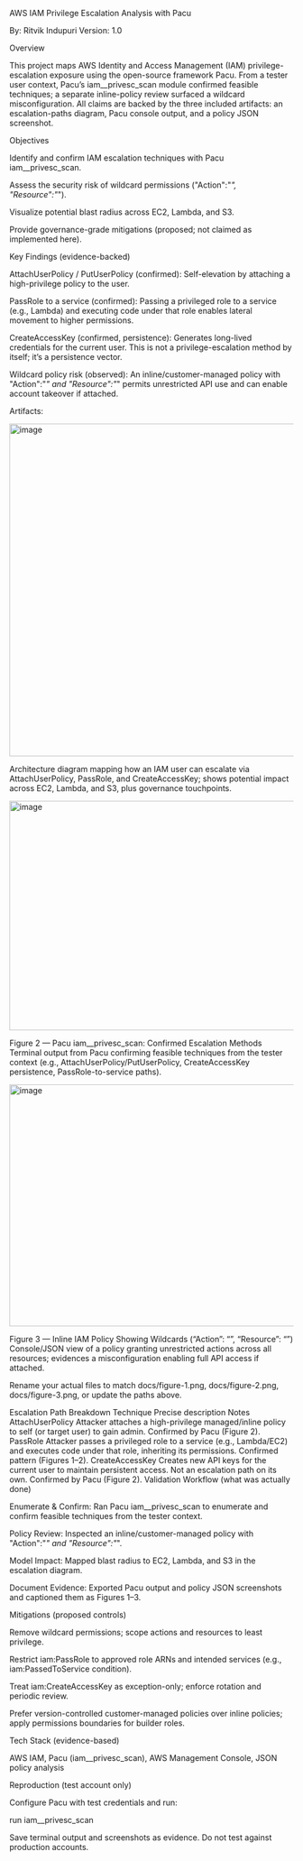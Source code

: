 AWS IAM Privilege Escalation Analysis with Pacu

By: Ritvik Indupuri
Version: 1.0

Overview

This project maps AWS Identity and Access Management (IAM) privilege-escalation exposure using the open-source framework Pacu. From a tester user context, Pacu’s iam__privesc_scan module confirmed feasible techniques; a separate inline-policy review surfaced a wildcard misconfiguration. All claims are backed by the three included artifacts: an escalation-paths diagram, Pacu console output, and a policy JSON screenshot.

Objectives

Identify and confirm IAM escalation techniques with Pacu iam__privesc_scan.

Assess the security risk of wildcard permissions ("Action":"*", "Resource":"*").

Visualize potential blast radius across EC2, Lambda, and S3.

Provide governance-grade mitigations (proposed; not claimed as implemented here).

Key Findings (evidence-backed)

AttachUserPolicy / PutUserPolicy (confirmed): Self-elevation by attaching a high-privilege policy to the user.

PassRole to a service (confirmed): Passing a privileged role to a service (e.g., Lambda) and executing code under that role enables lateral movement to higher permissions.

CreateAccessKey (confirmed, persistence): Generates long-lived credentials for the current user. This is not a privilege-escalation method by itself; it’s a persistence vector.

Wildcard policy risk (observed): An inline/customer-managed policy with "Action":"*" and "Resource":"*" permits unrestricted API use and can enable account takeover if attached.

Artifacts:


<img width="800" height="590" alt="image" src="https://github.com/user-attachments/assets/44361816-6dcf-421e-85ee-2235c53ec5e4" />

Architecture diagram mapping how an IAM user can escalate via AttachUserPolicy, PassRole, and CreateAccessKey; shows potential impact across EC2, Lambda, and S3, plus governance touchpoints.

<img width="800" height="407" alt="image" src="https://github.com/user-attachments/assets/61dc616c-f6e6-4290-8d8b-c1e63f708037" />

Figure 2 — Pacu iam__privesc_scan: Confirmed Escalation Methods
Terminal output from Pacu confirming feasible techniques from the tester context (e.g., AttachUserPolicy/PutUserPolicy, CreateAccessKey persistence, PassRole-to-service paths).


<img width="800" height="429" alt="image" src="https://github.com/user-attachments/assets/26494930-8d88-4523-ac73-d567da36cc44" />

Figure 3 — Inline IAM Policy Showing Wildcards (“Action”: “”, “Resource”: “”)
 Console/JSON view of a policy granting unrestricted actions across all resources; evidences a misconfiguration enabling full API access if attached.

Rename your actual files to match docs/figure-1.png, docs/figure-2.png, docs/figure-3.png, or update the paths above.

Escalation Path Breakdown
Technique	Precise description	Notes
AttachUserPolicy	Attacker attaches a high-privilege managed/inline policy to self (or target user) to gain admin.	Confirmed by Pacu (Figure 2).
PassRole	Attacker passes a privileged role to a service (e.g., Lambda/EC2) and executes code under that role, inheriting its permissions.	Confirmed pattern (Figures 1–2).
CreateAccessKey	Creates new API keys for the current user to maintain persistent access. Not an escalation path on its own.	Confirmed by Pacu (Figure 2).
Validation Workflow (what was actually done)

Enumerate & Confirm: Ran Pacu iam__privesc_scan to enumerate and confirm feasible techniques from the tester context.

Policy Review: Inspected an inline/customer-managed policy with "Action":"*" and "Resource":"*".

Model Impact: Mapped blast radius to EC2, Lambda, and S3 in the escalation diagram.

Document Evidence: Exported Pacu output and policy JSON screenshots and captioned them as Figures 1–3.

Mitigations (proposed controls)

Remove wildcard permissions; scope actions and resources to least privilege.

Restrict iam:PassRole to approved role ARNs and intended services (e.g., iam:PassedToService condition).

Treat iam:CreateAccessKey as exception-only; enforce rotation and periodic review.

Prefer version-controlled customer-managed policies over inline policies; apply permissions boundaries for builder roles.

Tech Stack (evidence-based)

AWS IAM, Pacu (iam__privesc_scan), AWS Management Console, JSON policy analysis

Reproduction (test account only)

Configure Pacu with test credentials and run:

run iam__privesc_scan


Save terminal output and screenshots as evidence. Do not test against production accounts.
